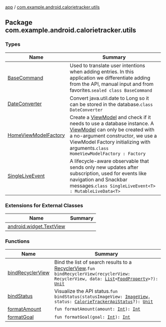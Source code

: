 [app](../index.md) / [com.example.android.calorietracker.utils](./index.md)

## Package com.example.android.calorietracker.utils

### Types

| Name | Summary |
|---|---|
| [BaseCommand](-base-command/index.md) | Used to translate user intentions when adding entries. In this application we differentiate adding from the API, manual input and from favorites.`sealed class BaseCommand` |
| [DateConverter](-date-converter/index.md) | Convert java.util.date to Long so it can be stored in the database.`class DateConverter` |
| [HomeViewModelFactory](-home-view-model-factory/index.md) | Create a [ViewModel](#) and check if it needs to use a database instance. A [ViewModel](#) can only be created with a no-argument constructor, we use a ViewModel Factory initializing with arguments.`class HomeViewModelFactory : Factory` |
| [SingleLiveEvent](-single-live-event/index.md) | A lifecycle-aware observable that sends only new updates after subscription, used for events like navigation and Snackbar messages.`class SingleLiveEvent<T> : MutableLiveData<T>` |

### Extensions for External Classes

| Name | Summary |
|---|---|
| [android.widget.TextView](android.widget.-text-view/index.md) |  |

### Functions

| Name | Summary |
|---|---|
| [bindRecyclerView](bind-recycler-view.md) | Bind the list of search results to a [RecyclerView](#).`fun bindRecyclerView(recyclerView: RecyclerView, data: `[`List`](https://kotlinlang.org/api/latest/jvm/stdlib/kotlin.collections/-list/index.html)`<`[`FoodProperty`](../com.example.android.calorietracker.data.models/-food-property/index.md)`>?): `[`Unit`](https://kotlinlang.org/api/latest/jvm/stdlib/kotlin/-unit/index.html) |
| [bindStatus](bind-status.md) | Visualize the API status.`fun bindStatus(statusImageView: `[`ImageView`](https://developer.android.com/reference/android/widget/ImageView.html)`, status: `[`CalorieTrackerApiStatus`](../com.example.android.calorietracker.data.models.enums/-calorie-tracker-api-status/index.md)`?): `[`Unit`](https://kotlinlang.org/api/latest/jvm/stdlib/kotlin/-unit/index.html) |
| [formatAmount](format-amount.md) | `fun formatAmount(amount: `[`Int`](https://kotlinlang.org/api/latest/jvm/stdlib/kotlin/-int/index.html)`): `[`Int`](https://kotlinlang.org/api/latest/jvm/stdlib/kotlin/-int/index.html) |
| [formatGoal](format-goal.md) | `fun formatGoal(goal: `[`Int`](https://kotlinlang.org/api/latest/jvm/stdlib/kotlin/-int/index.html)`): `[`Int`](https://kotlinlang.org/api/latest/jvm/stdlib/kotlin/-int/index.html) |
